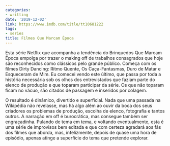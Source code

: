 ```yaml
---
categories:
- writting
date: '2019-12-02'
link: https://www.imdb.com/title/tt10681222
tags:
- series
title: Filmes Que Marcam Época
---
```


Esta série Netflix que acompanha a tendência do Brinquedos Que Marcam Época empolga por trazer o making off de trabalhos consagrados que hoje são reconhecidos como clássicos pelo grande público. Começa com os filmes Dirty Dancing: Ritmo Quente, Os Caça-Fantasmas, Duro de Matar e Esqueceram de Mim. Eu comecei vendo este último, que passa por toda a história necessária sob os olhos dos entrevistados que faziam parte do elenco de produção e que toparam participar da série. Os que não toparam ficam no vácuo, são citados de passagem e inseridos por colagem.

O resultado é dinâmico, divertido e superficial. Nada que uma passada na Wikipédia não revelasse, mas há algo além ao ouvir da boca dos seus criadores os problemas de produção, escolha de elenco, fotografia e tantos outros. A narração em off é burocrática, mas consegue também ser engraçadinha. Pulando de tema em tema, e voltando eventualmente, esta é uma série de improvisos bem editada e que com certeza agradará aos fãs dos filmes que aborda, mas, infelizmente, depois de quase uma hora de episódio, apenas atinge a superfície do tema que pretende explorar.
